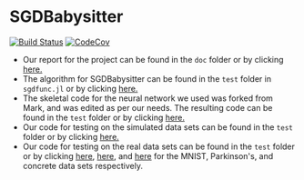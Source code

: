# SGDBabysitter

[![Build Status](https://travis-ci.com/JayCata/SGDBabysitter.jl.svg?branch=master)](https://travis-ci.com/JayCata/SGDBabysitter.jl)
[![CodeCov](https://codecov.io/gh/JayCata/SGDBabysitter.jl/branch/master/graph/badge.svg)](https://codecov.io/gh/JayCata/SGDBabysitter.jl)

+ Our report for the project can be found in the `doc` folder or by clicking [here.](doc/Project%20Write%20Up.pdf)
+ The algorithm for SGDBabysitter can be found in the `test` folder in `sgdfunc.jl` or by clicking [here.](test/sgdfunc.jl)
+ The skeletal code for the neural network we used was forked from Mark, and was edited as per our needs. The resulting code can be found in the `test` folder or by clicking [here.](test/NeuralNet.jl)
+ Our code for testing on the simulated data sets can be found in the `test` folder or by clicking [here.](test/DataImp.jl)
+ Our code for testing on the real data sets can be found in the `test` folder or by clicking [here](test/testscript.jl), [here](test/otherdata_test.jl), and [here](test/conctest.jl) for the MNIST, Parkinson's, and concrete data sets respectively.
